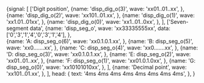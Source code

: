 {signal: [
  ['Digit position',
    {name: 'disp_dig_o(3)', wave: 'xx01..01..xx', },
    {name: 'disp_dig_o(2)', wave: 'xx101..01.xx', },
    {name: 'disp_dig_o(1)', wave: 'xx1.01..01xx', },
    {name: 'disp_dig_o(0)', wave: 'xx1..01..0xx', },
  ],
  ['Seven-segment data',
    {name: 'disp_seg_o',       wave: 'xx33335555xx', data: ['0','3','1','4','0','3','1','4'], },  
    {name: 'A: disp_seg_o(6)', wave: 'xx0.1.0.1.xx', },
    {name: 'B: disp_seg_o(5)', wave: 'xx0.......xx',          },
    {name: 'C: disp_seg_o(4)', wave: 'xx0.......xx',          },
    {name: 'D: disp_seg_o(3)', wave: 'xx0.1.0.1.xx',          },
    {name: 'E: disp_seg_o(2)', wave: 'xx01..01..xx',          },
    {name: 'F: disp_seg_o(1)', wave: 'xx01.0.1.0xx',          },
    {name: 'G: disp_seg_o(0)', wave: 'xx10101010xx',          },
  ],
  {name: 'Decimal point', wave: 'xx101..01.xx', },
],
  head: {
    text: '4ms   4ms   4ms   4ms   4ms   4ms   4ms   4ms',
  },
}